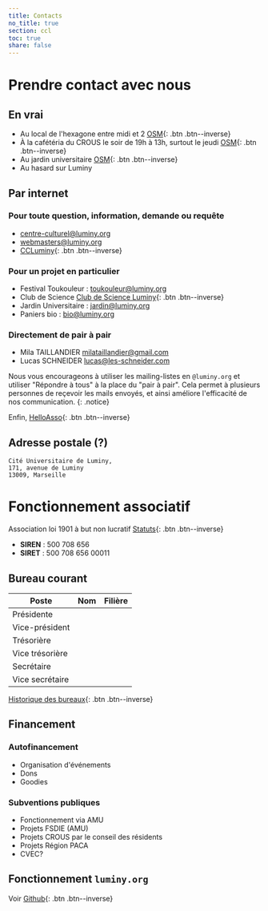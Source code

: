 ```yaml
---
title: Contacts
no_title: true
section: ccl
toc: true
share: false
---
```

# Prendre contact avec nous

## En vrai
- Au local de l'hexagone entre midi et 2
  [<i class="fas fa-map-pin"></i> OSM][osm-hexa]{: .btn .btn--inverse}
- À la cafétéria du CROUS le soir de 19h à 13h, surtout le jeudi
  [<i class="fas fa-map-pin"></i> OSM][osm-cafet]{: .btn .btn--inverse}
- Au jardin universitaire
  [<i class="fas fa-map-pin"></i> OSM][osm-jardin]{: .btn .btn--inverse}
- Au hasard sur Luminy

[osm-hexa]: https://www.openstreetmap.org/#map=19/43.22934/5.44068
[osm-cafet]: https://www.openstreetmap.org/#map=19/43.23057/5.43949
[osm-jardin]: https://www.openstreetmap.org/#map=19/43.22942/5.44404

## Par internet

### Pour toute question, information, demande ou requête
- [centre-culturel@luminy.org](mailto:centre-culturel@luminy.org)
- [webmasters@luminy.org](mailto:webmasters@luminy.org)
- [<i class="fab fa-facebook-square"></i> CCLuminy](https://www.facebook.com/CCLuminy/){: .btn .btn--inverse}

### Pour un projet en particulier
- Festival Toukouleur : [toukouleur@luminy.org](mailto:toukouleur@luminy.org)
- Club de Science [<i class="fab fa-facebook-square"></i> Club de Science Luminy][club-sciences]{: .btn .btn--inverse}
- Jardin Universitaire : [jardin@luminy.org](mailto:jardin@luminy.org)
- Paniers bio : [bio@luminy.org](mailto:bio@luminy.org)

[club-sciences]: https://www.facebook.com/Club-de-Science-Luminy-114357542612098/

### Directement de pair à pair
- Mila TAILLANDIER [milataillandier@gmail.com](mailto:milataillandier@gmail.com)
- Lucas SCHNEIDER [lucas@les-schneider.com](mailto:lucas@les-schneider.com)

Nous vous encourageons à utiliser les mailing-listes en `@luminy.org` et
utiliser "Répondre à tous" à la place du "pair à pair". Cela permet à plusieurs
personnes de reçevoir les mails envoyés, et ainsi améliore l'efficacité de nos
communication.
{: .notice}

Enfin, [<i class="fas fa-fw fa-fire" aria-hidden="true"></i> HelloAsso](https://www.helloasso.com/associations/centre-culturel-de-luminy){: .btn .btn--inverse}

## Adresse postale (?)
```
Cité Universitaire de Luminy,
171, avenue de Luminy
13009, Marseille
```


# Fonctionnement associatif

Association loi 1901 à but non lucratif [Statuts](/ccl/statuts/){: .btn
.btn--inverse}
- **SIREN** : 500 708 656
- **SIRET** : 500 708 656 00011

## Bureau courant

| Poste           | Nom               | Filière       |
| -------         | --------          | ---------     |
| Présidente      |                   |               |
| Vice-président  |                   |               |
| Trésorière      |                   |               |
| Vice trésorière |                   |               |
| Secrétaire      |                   |               |
| Vice secrétaire |                   |               |

[Historique des bureaux](/ccl/bureau/){: .btn .btn--inverse}

## Financement

### Autofinancement
- Organisation d'événements
- Dons
- Goodies

### Subventions publiques
- Fonctionnement via AMU
- Projets FSDIE (AMU)
- Projets CROUS par le conseil des résidents
- Projets Région PACA
- CVEC?

## Fonctionnement `luminy.org`
Voir [<i class="fab fa-github" aria-hidden="true"></i> Github](https://github.com/perelo/CCL-site/blob/master/README.md#fonctionnement-du-site-pour-les-plus-motiv%C3%A9s){: .btn .btn--inverse}
